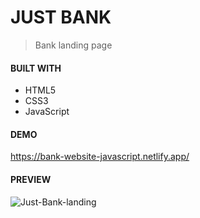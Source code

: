 # JUST BANK
> Bank landing page

#### BUILT WITH

* HTML5
* CSS3
* JavaScript


#### DEMO

https://bank-website-javascript.netlify.app/

#### PREVIEW

![Just-Bank-landing](https://github.com/JuliaCMint/bank-website-app/assets/105377899/58d72869-2d19-42aa-8ce1-b24625d26a21)
